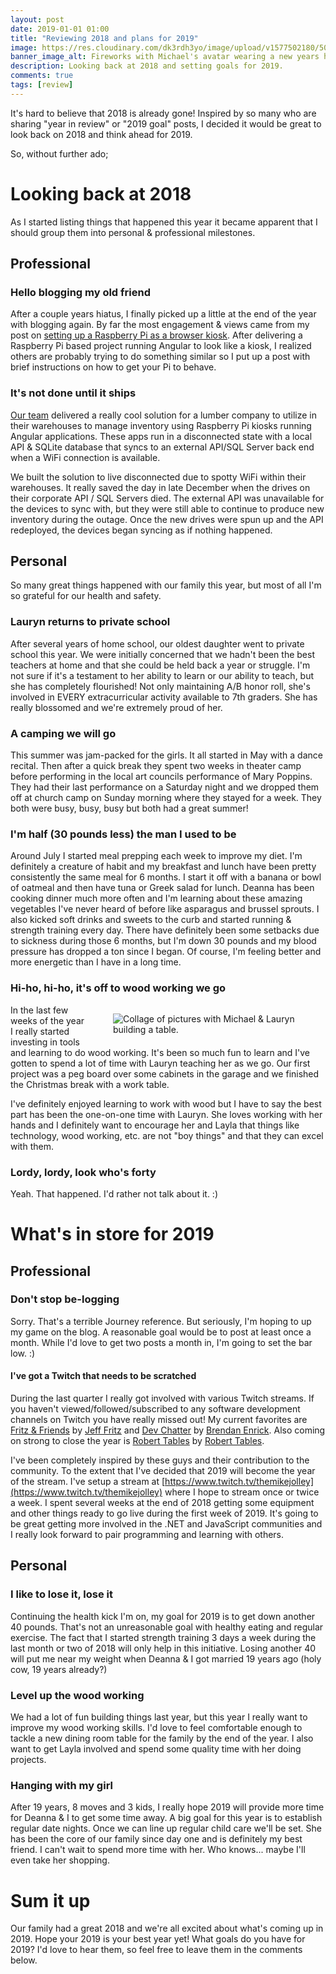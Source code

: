 ```yaml
---
layout: post
date: 2019-01-01 01:00
title: "Reviewing 2018 and plans for 2019"
image: https://res.cloudinary.com/dk3rdh3yo/image/upload/v1577502180/50575938-07184a80-0dcd-11e9-998f-59865d568263_cckgjo.wdp
banner_image_alt: Fireworks with Michael's avatar wearing a new years hat.
description: Looking back at 2018 and setting goals for 2019.
comments: true
tags: [review]
---
```


It's hard to believe that 2018 is already gone!  Inspired by so many who are sharing "year in review" or "2019 goal" posts, I decided it would be great to look back on 2018 and think ahead for 2019.

<!--more-->

So, without further ado;

# Looking back at 2018

As I started listing things that happened this year it became apparent that I should group them into personal &amp; professional milestones.

## Professional

### Hello blogging my old friend

After a couple years hiatus, I finally picked up a little at the end of the year with blogging again.  By far the most engagement &amp; views came from my post on [setting up a Raspberry Pi as a browser kiosk](https://michaeljolley.com/posts/setting-up-raspberry-pi-for-kiosk-mode). After delivering a Raspberry Pi based project running Angular to look like a kiosk, I realized others are probably trying to do something similar so I put up a post with brief instructions on how to get your Pi to behave.

### It's not done until it ships

[Our team](http://advsysunlimited.com) delivered a really cool solution for a lumber company to utilize in their warehouses to manage inventory using Raspberry Pi kiosks running Angular applications.  These apps run in a disconnected state with a local API &amp; SQLite database that syncs to an external API/SQL Server back end when a WiFi connection is available.

We built the solution to live disconnected due to spotty WiFi within their warehouses. It really saved the day in late December when the drives on their corporate API / SQL Servers died.  The external API was unavailable for the devices to sync with, but they were still able to continue to produce new inventory during the outage.  Once the new drives were spun up and the API redeployed, the devices began syncing as if nothing happened.

## Personal

So many great things happened with our family this year, but most of all I'm so grateful for our health and safety.

### Lauryn returns to private school

After several years of home school, our oldest daughter went to private school this year.  We were initially concerned that we hadn't been the best teachers at home and that she could be held back a year or struggle.  I'm not sure if it's a testament to her ability to learn or our ability to teach, but she has completely flourished!  Not only maintaining A/B honor roll, she's involved in EVERY extracurricular activity available to 7th graders.  She has really blossomed and we're extremely proud of her.

### A camping we will go

This summer was jam-packed for the girls.  It all started in May with a dance recital.  Then after a quick break they spent two weeks in theater camp before performing in the local art councils performance of Mary Poppins. They had their last performance on a Saturday night and we dropped them off at church camp on Sunday morning where they stayed for a week.  They both were busy, busy, busy but both had a great summer!

### I'm half (30 pounds less) the man I used to be

Around July I started meal prepping each week to improve my diet.  I'm definitely a creature of habit and my breakfast and lunch have been pretty consistently the same meal for 6 months.  I start it off with a banana or bowl of oatmeal and then have tuna or Greek salad for lunch.  Deanna has been cooking dinner much more often and I'm learning about these amazing vegetables I've never heard of before like asparagus and brussel sprouts.  I also kicked soft drinks and sweets to the curb and started running &amp; strength training every day.  There have definitely been some setbacks due to sickness during those 6 months, but I'm down 30 pounds and my blood pressure has dropped a ton since I began.  Of course, I'm feeling better and more energetic than I have in a long time.

### Hi-ho, hi-ho, it's off to wood working we go

<figure style="width:300px;float:right;">
    <img data-src="https://res.cloudinary.com/dk3rdh3yo/image/upload/v1577502291/50576549-b1966a80-0dd9-11e9-9cdc-e75f4542dfab_xjeqta.wdp" 
    alt="Collage of pictures with Michael & Lauryn building a table."
    class="cld-responsive" />
</figure>

In the last few weeks of the year I really started investing in tools and learning to do wood working.  It's been so much fun to learn and I've gotten to spend a lot of time with Lauryn teaching her as we go.  Our first project was a peg board over some cabinets in the garage and we finished the Christmas break with a work table.

I've definitely enjoyed learning to work with wood but I have to say the best part has been the one-on-one time with Lauryn.  She loves working with her hands and I definitely want to encourage her and Layla that things like technology, wood working, etc. are not "boy things" and that they can excel with them.

### Lordy, lordy, look who's forty

Yeah.  That happened.  I'd rather not talk about it. :)

# What's in store for 2019

## Professional

### Don't stop be-logging

Sorry. That's a terrible Journey reference.  But seriously, I'm hoping to up my game on the blog.  A reasonable goal would be to post at least once a month.  While I'd love to get two posts a month in, I'm going to set the bar low. :)

#### I've got a Twitch that needs to be scratched

During the last quarter I really got involved with various Twitch streams.  If you haven't viewed/followed/subscribed to any software development channels on Twitch you have really missed out!  My current favorites are [Fritz &amp; Friends](https://www.twitch.tv/csharpfritz) by [Jeff Fritz](https://twitter.com/csharpfritz) and [Dev Chatter](https://www.twitch.tv/devchatter) by [Brendan Enrick](https://twitter.com/brendoneus).  Also coming on strong to close the year is [Robert Tables](https://www.twitch.tv/roberttables) by [Robert Tables](https://twitter.com/drpoindexter).

I've been completely inspired by these guys and their contribution to the community.  To the extent that I've decided that 2019 will become the year of the stream.  I've setup a stream at [https://www.twitch.tv/themikejolley](https://www.twitch.tv/themikejolley) where I hope to stream once or twice a week.  I spent several weeks at the end of 2018 getting some equipment and other things ready to go live during the first week of 2019.  It's going to be great getting more involved in the .NET and JavaScript communities and I really look forward to pair programming and learning with others.

## Personal

### I like to lose it, lose it

Continuing the health kick I'm on, my goal for 2019 is to get down another 40 pounds.  That's not an unreasonable goal with healthy eating and regular exercise.  The fact that I started strength training 3 days a week during the last month or two of 2018 will only help in this initiative.  Losing another 40 will put me near my weight when Deanna &amp; I got married 19 years ago (holy cow, 19 years already?)

### Level up the wood working

We had a lot of fun building things last year, but this year I really want to improve my wood working skills.  I'd love to feel comfortable enough to tackle a new dining room table for the family by the end of the year.  I also want to get Layla involved and spend some quality time with her doing projects.

### Hanging with my girl

After 19 years, 8 moves and 3 kids, I really hope 2019 will provide more time for Deanna &amp; I to get some time away.  A big goal for this year is to establish regular date nights.  Once we can line up regular child care we'll be set.  She has been the core of our family since day one and is definitely my best friend.  I can't wait to spend more time with her.  Who knows... maybe I'll even take her shopping.

# Sum it up

Our family had a great 2018 and we're all excited about what's coming up in 2019.  Hope your 2019 is your best year yet!  What goals do you have for 2019?  I'd love to hear them, so feel free to leave them in the comments below.

